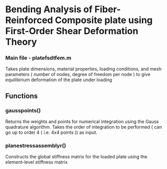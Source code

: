 # Bending Analysis of Fiber-Reinforced Composite plate using First-Order Shear Deformation Theory
### Main file - platefsdtfem.m
Takes plate dimensions, material properties, loading conditions, and mesh parameters ( number of nodes, degree of freedom per node ) to give equilibirium deformation of the plate under loading

## Functions
### gausspoints()
Returns the weights and points for numerical integration using the Gauss quadrature algorithm. Takes the order of integration to be performed ( can go up to order 4 ( i.e. 4x4 points )) as input.

### planestressassemblyr()
Constructs the global stiffness matrix for the loaded plate using the element-level stiffness matrix
